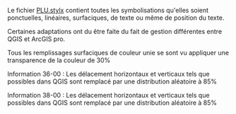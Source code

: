 Le fichier [PLU.stylx](/PLU/ArcGISpro/PLU.stylx) contient toutes les symbolisations qu'elles soient ponctuelles, linéaires, surfaciques, de texte ou même de position du texte.

Certaines adaptations ont du être faite du fait de gestion différentes entre QGIS et ArcGIS pro.

Tous les remplissages surfaciques de couleur unie se sont vu appliquer une transparence de la couleur de 30%

Information 36-00 : 
Les délacement horizontaux et verticaux tels que possibles dans QGIS sont remplacé par une distribution aléatoire à 85%

Information 38-00 : 
Les délacement horizontaux et verticaux tels que possibles dans QGIS sont remplacé par une distribution aléatoire à 85%
